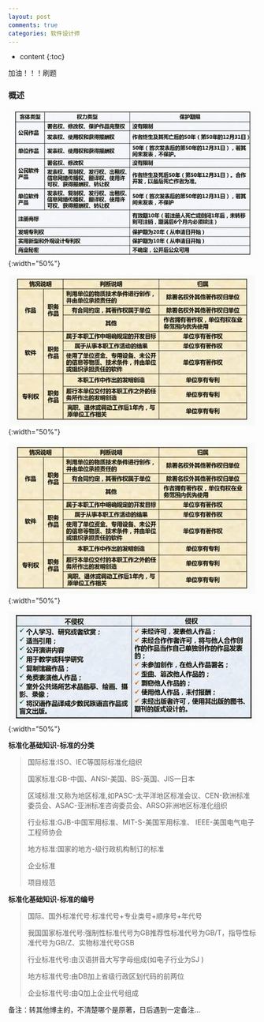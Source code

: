 ```yaml
---
layout: post
comments: true
categories: 软件设计师
---
```


* content
{:toc}

加油！！！刷题

### 概述

![16](/static/img/software_designer/16.jpg){:width="50%"}

![17](/static/img/software_designer/17.jpg){:width="50%"}

![18](/static/img/software_designer/17.jpg){:width="50%"}

![19](/static/img/software_designer/19.jpg){:width="50%"}

**标准化基础知识-标准的分类**

>国际标准:ISO、IEC等国际标准化组织
>
>国家标准:GB-中国、ANSI-美国、BS-英国、JIS一日本
>
>区域标准:又称为地区标准,如PASC-太平洋地区标准会议、CEN-欧洲标准委员会、ASAC-亚洲标准咨询委员会、ARSO非洲地区标准化组织
>
>行业标准:GJB-中国军用标准、MIT-S-美国军用标准、 IEEE-美国电气电子工程师协会
>
>地方标准:国家的地方-级行政机构制订的标准
>
>企业标准
>
>项目规范

**标准化基础知识-标准的编号**

>国际、国外标准代号:标准代号+专业类号+顺序号+年代号
>
>我国国家标准代号:强制性标准代号为GB推荐性标准代号为GB/T，指导性标准代号为GB/Z、实物标准代号GSB
>
>行业标准代号:由汉语拼音大写字母组成(如电子行业为SJ )
>
>地方标准代号:由DB加上省级行政区划代码的前两位
>
>企业标准代号:由Q加上企业代号组成

备注：转其他博主的，不清楚哪个是原著，日后遇到一定备注...